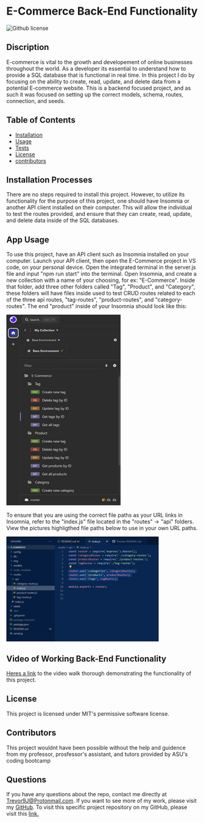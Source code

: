 # E-Commerce Back-End Functionality 
 ![Github license](https://img.shields.io/badge/license-MIT-blue.svg)

## Discription
E-commerce is vital to the growth and developement of online businesses throughout the world. As a developer its essential to understand how to provide a SQL database that is functional in real time. In this project I do by focusing on the ability to create, read, update, and delete data from a potential E-commerce website. This is a backend focused project, and as such it was focused on setting up the correct models, schema, routes, connection, and seeds.

## Table of Contents

- [Installation](#installation-processes)
- [Usage](#app-usage)
- [Tests](#testing)
- [License](#license)
- [contributors](#contributors)

## Installation Processes
There are no steps required to install this project. However, to utilize its functionality for the purpose of this project, one should have Insomnia or another API client installed on their computer. This will allow the individual to test the routes provided, and ensure that they can create, read, update, and delete data inside of the SQL databases.

## App Usage
To use this project, have an API client such as Insomnia installed on your computer. Launch your API client, then open the E-Commerce project in VS code, on your personal device. Open the integrated terminal in the server.js file and input "npm run start" into the terminal. Open Insomnia, and create a new collection with a name of your choosing, for ex: "E-Commerce". Inside that folder, add three other folders called "Tag", "Product", and "Category", these folders will have files inside used to test CRUD routes related to each of the three api routes, "tag-routes", "product-routes", and "category-routes". The end "product" inside of your Insomnia should look like this:

<img src="img/Insomnia_folders.png" alt="Routing for the Tags, Products and Categories" width="300" height="500">
<br>

To ensure that you are using the correct file paths as your URL links in Insomnia, refer to the "index.js" file located in the "routes" -> "api" folders. View the pictures highligthed file paths below to use in your own URL paths.

<img src="img/URL_routes.png" alt="index.js file showing which URL paths to use within URL in Insomnia" width="400px" height="275px">
<br>

## Video of Working Back-End Functionality

[Heres a link](img/E-Commerce-Assign.mp4) to the video walk thorough demonstrating the functionality of this project.

## License
This project is licensed under MIT's permissive software license.

## Contributors
This project wouldnt have been possible without the help and guidence from my professor, prosfessor's assistant, and tutors provided by ASU's coding bootcamp

## Questions
If you have any questions about the repo, contact me directly at Trevor9J@Protonmail.com. If you want to see more of my work, please visit my [GitHub](https://github.com/trevorsdev). To visit this specific project repository on my GitHub, please visit this [link.](https://github.com/trevorsdev/E-Commerce)


